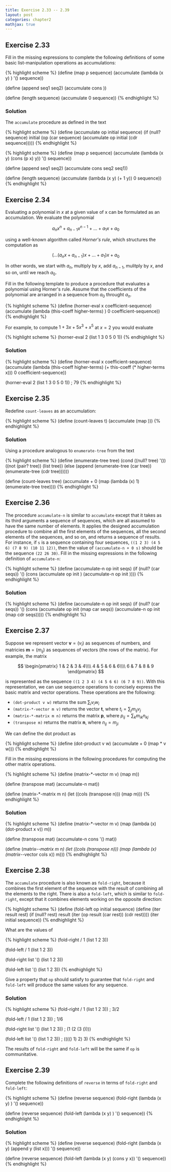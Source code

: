 ```yaml
---
title: Exercise 2.33 -- 2.39
layout: post
categories: chapter2
mathjax: true
---
```


<a name="Ex2.33"> </a>

## Exercise 2.33

Fill in the missing expressions to complete the following definitions
of some basic list-manipulation operations as accumulations:

{% highlight scheme %}
(define (map p sequence)
  (accumulate (lambda (x y) <??>) '() sequence))
  
(define (append seq1 seq2)
  (accumulate cons <??> <??>))
  
(define (length sequence)
  (accumulate <??> 0 sequence))
{% endhighlight %}

### Solution

The `accumulate` procedure as defined in the text

{% highlight scheme %}
(define (accumulate op initial sequence)
     (if (null? sequence)
         initial
         (op (car sequence)
             (accumulate op initial (cdr sequence)))))
{% endhighlight %}

{% highlight scheme %}
(define (map p sequence)
  (accumulate (lambda (x y) (cons (p x) y))
              '()
              sequence))

(define (append seq1 seq2)
  (accumulate cons seq2 seq1))

(define (length sequence)
  (accumulate (lambda (x y) (+ 1 y)) 0 sequence))
{% endhighlight %}

<a name="Ex2.34"> </a>

## Exercise 2.34

Evaluating a polynomial in $x$ at a given value of x can be formulated
as an accumulation. We evaluate the polynomial

$$
a_nx^n + a_{n-1}x^{n-1} + \ldots + a_1x + a_0
$$

using a well-known algorithm called _Horner's rule_, which structures
the computation as

$$
(\ldots (a_nx + a_{n-1})x + \ldots + a_1)x + a_0
$$

In other words, we start with $a_n$, multiply by $x$, add $a_{n-1}$,
mulitply by $x$, and so on, until we reach $a_0$.

Fill in the following template to produce a procedure that evaluates
a polynomial using Horner's rule. Assume that the coefficients of the
polynomial are arranged in a sequence from $a_0$ throught $a_n$.

{% highlight scheme %}
(define (horner-eval x coefficient-sequence)
    (accumulate (lambda (this-coeff higher-terms) <??>)
                0
                coefficient-sequence))
{% endhighlight %}

For example, to compute $1+3x+5x^3+x^5$ at $x=2$ you would evaluate

{% highlight scheme %}
(horner-eval 2 (list 1 3 0 5 0 1))
{% endhighlight %}

### Solution

{% highlight scheme %}
(define (horner-eval x coefficient-sequence)
    (accumulate (lambda (this-coeff higher-terms)
                        (+ this-coeff
                           (* higher-terms x)))
                0
                coefficient-sequence))

(horner-eval 2 (list 1 3 0 5 0 1))
; 79
{% endhighlight %}

<a name="Ex2.35"> </a>

## Exercise 2.35

Redefine `count-leaves` as an accumulation:

{% highlight scheme %}
(define (count-leaves t)
    (accumulate <??> <??> (map <??> <??>)))
{% endhighlight %}

### Solution

Using a procedure analogous to `enumerate-tree` from the text

{% highlight scheme %}
(define (enumerate-tree tree)
    (cond ((null? tree) '())
          ((not (pair? tree)) (list tree))
          (else (append (enumerate-tree (car tree))
                        (enumerate-tree (cdr tree))))))

(define (count-leaves tree)
    (accumulate +
                0
                (map (lambda (x) 1) (enumerate-tree tree))))
{% endhighlight %}

<a name="Ex2.36"> </a>

## Exercise 2.36

The procedure `accumulate-n` is similar to `accumulate` except that it
takes as its third arguments a sequence of sequences, which are all
assumed to have the same number of elements. It applies the designed
accumulation procedure to combine all the first elements of the
sequences, all the second elements of the sequences, and so on, and
returns a sequence of results. For instance, if `s` is a sequence
containing four sequences, `((1 2 3) (4 5 6) (7 8 9) (10 11 12))`,
then the value of `(accumulate-n + 0 s)` should be the sequence
`(22 26 30)`. Fill in the missing expressions in the following
definition of `accumulate-n`:

{% highlight scheme %}
(define (accumulate-n op init seqs)
    (if (null? (car seqs))
        '()
        (cons (accumulate op init <??>)
              (accumulate-n op init <??>))))
{% endhighlight %}

### Solution

{% highlight scheme %}
(define (accumulate-n op init seqs)
    (if (null? (car seqs))
        '()
        (cons (accumulate op init (map car seqs))
              (accumulate-n op init (map cdr seqs)))))
{% endhighlight %}

<a name="Ex2.37"> </a>

## Exercise 2.37

Suppose we represent vector $\boldsymbol v=(v_i)$ as sequences of
numbers, and matricies $\boldsymbol m=(m_{ij})$ as sequences of
vectors (the rows of the matrix). For example, the matrix

$$
\begin{pmatrix}
1 & 2 & 3 & 4\\\\
4 & 5 & 6 & 6\\\\
6 & 7 & 8 & 9
\end{pmatrix}
$$

is represented as the sequence `((1 2 3 4) (4 5 6 6) (6 7 8 9))`. With
this representation, we can use sequence operations to concisely
express the basic matrix and vector operations. These operations are
the following:

- `(dot-product v w)` returns the sum $\sum_iv_iw_i$
- `(matrix-*-vector m v)` returns the vector $\boldsymbol t$, where
  $t_i=\sum_jm_{ij}v_j$
- `(matrix-*-matrix m n)` returns the matrix $\boldsymbol p$, where
  $p_{ij}=\sum_km_{ik}n_{kj}$
- `(transpose m)` returns the matrix $\boldsymbol n$, where
  $n_{ij}=m_{ji}$

We can define the dot product as

{% highlight scheme %}
(define (dot-product v w)
    (accumulate + 0 (map * v w)))
{% endhighlight %}

Fill in the missing expressions in the following procedures for
computing the other matrix operations.

{% highlight scheme %}
(define (matrix-*-vector m v)
    (map <??> m))
    
(define (transpose mat)
    (accumulate-n <??> <??> mat))
    
(define (matrix-*-matrix m n)
    (let ((cols (transpose n)))
      (map <??> m)))
{% endhighlight %}

### Solution

{% highlight scheme %}
(define (matrix-*-vector m v)
    (map (lambda (x) (dot-product x v)) m))

(define (transpose mat)
    (accumulate-n cons '() mat))

(define (matrix-*-matrix m n)
    (let ((cols (transpose n)))
      (map (lambda (x) (matrix-*-vector cols x)) m)))
{% endhighlight %}

<a name="Ex2.38"> </a>

## Exercise 2.38

The `accumulate` procedure is also known as `fold-right`, because it
combines the first element of the sequence with the result of
combining all the elements to the right. There is also a `fold-left`,
which is similar to `fold-right`, except that it combines elements
working on the opposite direction:

{% highlight scheme %}
(define (fold-left op initial sequence)
    (define (iter result rest)
        (if (null? rest)
            result
            (iter (op result (car rest))
                  (cdr rest))))
    (iter initial sequence))
{% endhighlight %}

What are the values of

{% highlight scheme %}
(fold-right / 1 (list 1 2 3))

(fold-left / 1 (list 1 2 3))

(fold-right list '() (list 1 2 3))

(fold-left list '() (list 1 2 3))
{% endhighlight %}

Give a property that `op` should satisfy to guarantee that `fold-right`
and `fold-left` will produce the same values for any sequence.

### Solution

{% highlight scheme %}
(fold-right / 1 (list 1 2 3))
; 3/2

(fold-left / 1 (list 1 2 3))
; 1/6

(fold-right list '() (list 1 2 3))
; (1 (2 (3 ())))

(fold-left list '() (list 1 2 3))
; (((() 1) 2) 3)
{% endhighlight %}

The results of `fold-right` and `fold-left` will be the same if `op`
is communitative.

<a name="Ex2.39"> </a>

## Exercise 2.39

Complete the following definitions of `reverse` in terms of
`fold-right` and `fold-left`:

{% highlight scheme %}
(define (reverse sequence)
    (fold-right (lambda (x y) <??>) '() sequence))
  
(define (reverse sequence)
    (fold-left (lambda (x y) <??>) '() sequence))
{% endhighlight %}

### Solution

{% highlight scheme %}
(define (reverse sequence)
    (fold-right (lambda (x y) (append y (list x))) '() sequence))
  
(define (reverse sequence)
    (fold-left (lambda (x y) (cons y x)) '() sequence))
{% endhighlight %}
